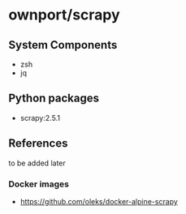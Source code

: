 # ownport/scrapy

## System Components

- zsh
- jq

## Python packages

- scrapy:2.5.1

## References

to be added later

### Docker images

- https://github.com/oleks/docker-alpine-scrapy

